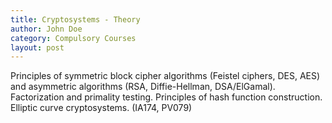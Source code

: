 ```yaml
---
title: Cryptosystems - Theory
author: John Doe
category: Compulsory Courses
layout: post
---
```


Principles of symmetric block cipher algorithms (Feistel ciphers, DES, AES) and asymmetric algorithms (RSA, Diffie-Hellman, DSA/ElGamal). Factorization and primality testing. Principles of hash function construction. Elliptic curve cryptosystems. (IA174, PV079)